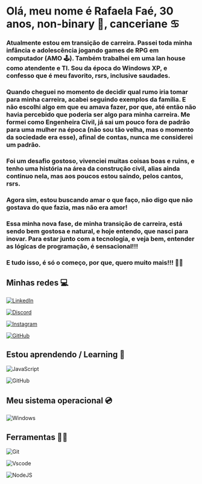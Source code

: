 # **Olá, meu nome é Rafaela Faé, 30 anos, non-binary 🌈, canceriane ♋** #

### Atualmente estou em transição de carreira. Passei toda minha infância e adolescência jogando games de RPG em computador (AMO 🕹️). Também trabalhei em uma lan house como atendente e TI. Sou da época do Windows XP, e confesso que é meu favorito, rsrs, inclusive saudades. ###

### Quando cheguei no momento de decidir qual rumo iria tomar para minha carreira, acabei seguindo exemplos da família. E não escolhi algo em que eu amava fazer, por que, até então não havia percebido que poderia ser algo para minha carreira. Me formei como Engenheira Civil, já sai um pouco fora de padrão para uma mulher na época (não sou tão velha, mas o momento da sociedade era esse), afinal de contas, nunca me considerei um padrão. ###

### Foi um desafio gostoso, vivenciei muitas coisas boas e ruins, e tenho uma história na área da construção civil, alias ainda continuo nela, mas aos poucos estou saindo, pelos cantos, rsrs. ###

### Agora sim, estou buscando amar o que faço, não digo que não gostava do que fazia, mas não era amor! ###

### Essa minha nova fase, de minha transição de carreira, está sendo bem gostosa e natural, e hoje entendo, que nasci para inovar. Para estar junto com a tecnologia, e veja bem, entender as lógicas de programação, é sensacional!!!

### E tudo isso, é só o começo, por que, quero muito mais!!! 💙🤍 ###

## **Minhas redes 💻** ##
 [![LinkedIn](https://img.shields.io/badge/LinkedIn-0077B5?style=for-the-badge&logo=linkedin&logoColor=white)](https://www.linkedin.com/in/rafaelafae/)

 [![Discord](https://img.shields.io/badge/Discord-7289DA?style=for-the-badge&logo=discord&logoColor=white)](https://https://discord.com/channels/@rafaelafae/)

 [![Instagram](https://img.shields.io/badge/-Instagram-%23E4405F?style=for-the-badge&logo=instagram&logoColor=white)](https://www.instagram.com/rafaelafae/)

 [![GitHub](https://img.shields.io/badge/GitHub-100000?style=for-the-badge&logo=github&logoColor=white)](https://github.com/rafaelafae)

## **Estou aprendendo / Learning 🧠** ##

 ![JavaScript](https://img.shields.io/badge/JavaScript-F7DF1E?style=for-the-badge&logo=javascript&logoColor=black)
    
 ![GitHub](https://img.shields.io/badge/GitHub-100000?style=for-the-badge&logo=github&logoColor=white)

## **Meu sistema operacional 💿** ##

 ![Windows](https://img.shields.io/badge/Windows-000?style=for-the-badge&logo=windows&logoColor=2CA5E0)

## **Ferramentas 👩‍💻** ##

 ![Git](https://img.shields.io/badge/GIT-E44C30?style=for-the-badge&logo=git&logoColor=white)

 ![Vscode](https://img.shields.io/badge/Vscode-007ACC?style=for-the-badge&logo=visual-studio-code&logoColor=white)

 ![NodeJS](https://img.shields.io/badge/node.js-6DA55F?style=for-the-badge&logo=node.js&logoColor=white)